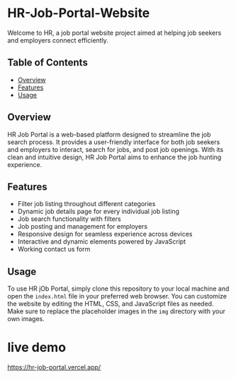 # HR-Job-Portal-Website

Welcome to HR, a job portal website project aimed at helping job seekers and employers connect efficiently.

## Table of Contents
- [Overview](#overview)
- [Features](#features)
- [Usage](#usage)

## Overview
HR Job Portal is a web-based platform designed to streamline the job search process. It provides a user-friendly interface for both job seekers and employers to interact, search for jobs, and post job openings. With its clean and intuitive design, HR Job Portal aims to enhance the job hunting experience.

## Features
- Filter job listing throughout different categories
- Dynamic job details page for every individual job listing
- Job search functionality with filters
- Job posting and management for employers
- Responsive design for seamless experience across devices
- Interactive and dynamic elements powered by JavaScript
- Working contact us form

## Usage
To use HR jOb Portal, simply clone this repository to your local machine and open the `index.html` file in your preferred web browser. You can customize the website by editing the HTML, CSS, and JavaScript files as needed. Make sure to replace the placeholder images in the `img` directory with your own images.

# live demo
https://hr-job-portal.vercel.app/
